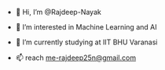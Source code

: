 - 👋 Hi, I’m @Rajdeep-Nayak
- 👀 I’m interested in Machine Learning and AI
- 🌱 I’m currently studying at IIT BHU Varanasi

- 📫 reach me-rajdeep25n@gmail.com 

<!---
Rajdeep-Nayak/Rajdeep-Nayak is a ✨ special ✨ repository because its `README.md` (this file) appears on your GitHub profile.
You can click the Preview link to take a look at your changes.
--->
